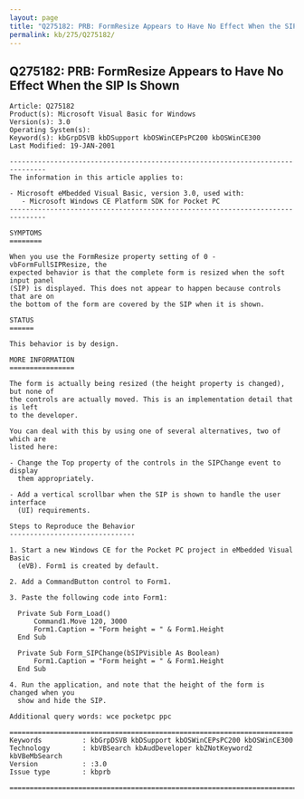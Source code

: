 ```yaml
---
layout: page
title: "Q275182: PRB: FormResize Appears to Have No Effect When the SIP Is Shown"
permalink: kb/275/Q275182/
---
```


## Q275182: PRB: FormResize Appears to Have No Effect When the SIP Is Shown

	Article: Q275182
	Product(s): Microsoft Visual Basic for Windows
	Version(s): 3.0
	Operating System(s): 
	Keyword(s): kbGrpDSVB kbDSupport kbOSWinCEPsPC200 kbOSWinCE300
	Last Modified: 19-JAN-2001
	
	-------------------------------------------------------------------------------
	The information in this article applies to:
	
	- Microsoft eMbedded Visual Basic, version 3.0, used with:
	   - Microsoft Windows CE Platform SDK for Pocket PC 
	-------------------------------------------------------------------------------
	
	SYMPTOMS
	========
	
	When you use the FormResize property setting of 0 - vbFormFullSIPResize, the
	expected behavior is that the complete form is resized when the soft input panel
	(SIP) is displayed. This does not appear to happen because controls that are on
	the bottom of the form are covered by the SIP when it is shown.
	
	STATUS
	======
	
	This behavior is by design.
	
	MORE INFORMATION
	================
	
	The form is actually being resized (the height property is changed), but none of
	the controls are actually moved. This is an implementation detail that is left
	to the developer.
	
	You can deal with this by using one of several alternatives, two of which are
	listed here:
	
	- Change the Top property of the controls in the SIPChange event to display
	  them appropriately.
	
	- Add a vertical scrollbar when the SIP is shown to handle the user interface
	  (UI) requirements.
	
	Steps to Reproduce the Behavior
	-------------------------------
	
	1. Start a new Windows CE for the Pocket PC project in eMbedded Visual Basic
	  (eVB). Form1 is created by default.
	
	2. Add a CommandButton control to Form1.
	
	3. Paste the following code into Form1:
	
	  Private Sub Form_Load()
	      Command1.Move 120, 3000
	      Form1.Caption = "Form height = " & Form1.Height
	  End Sub
	
	  Private Sub Form_SIPChange(bSIPVisible As Boolean)
	      Form1.Caption = "Form height = " & Form1.Height
	  End Sub
	
	4. Run the application, and note that the height of the form is changed when you
	  show and hide the SIP.
	
	Additional query words: wce pocketpc ppc
	
	======================================================================
	Keywords          : kbGrpDSVB kbDSupport kbOSWinCEPsPC200 kbOSWinCE300 
	Technology        : kbVBSearch kbAudDeveloper kbZNotKeyword2 kbVBeMbSearch
	Version           : :3.0
	Issue type        : kbprb
	
	=============================================================================
	
